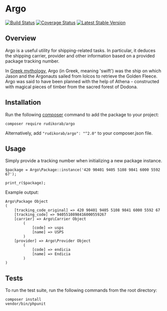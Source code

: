 # Argo
[![Build Status](https://travis-ci.org/dsposito/argo.svg?branch=master)](https://travis-ci.org/dsposito/argo)
[![Coverage Status](https://coveralls.io/repos/github/dsposito/argo/badge.svg?branch=master)](https://coveralls.io/github/dsposito/argo?branch=master)
[![Latest Stable Version](https://poser.pugx.org/dsposito/argo/v/stable.png)](https://packagist.org/packages/dsposito/argo)

## Overview
Argo is a useful utility for shipping-related tasks. In particular, it deduces the shipping carrier, provider and other information based on a provided package tracking number.

In [Greek mythology](http://en.wikipedia.org/wiki/Argo), Argo (in Greek, meaning 'swift') was the ship on which Jason and the Argonauts sailed from Iolcos to retrieve the Golden Fleece. Argo was said to have been planned with the help of Athena - constructed with magical pieces of timber from the sacred forest of Dodona.

## Installation
Run the following [composer](https://getcomposer.org/doc/00-intro.md#installation-linux-unix-osx) command to add the package to your project:

```
composer require rudikorab/argo
```

Alternatively, add `"rudikorab/argo": "^2.0"` to your composer.json file.

## Usage
Simply provide a tracking number when initializing a new package instance.

```
$package = Argo\Package::instance('420 90401 9405 5108 9841 6000 5592 67');

print_r($package);
```

Example output:

```
Argo\Package Object
(
    [tracking_code_original] => 420 90401 9405 5108 9841 6000 5592 67
    [tracking_code] => 9405510898416000559267
    [carrier] => Argo\Carrier Object
        (
            [code] => usps
            [name] => USPS
        )
    [provider] => Argo\Provider Object
        (
            [code] => endicia
            [name] => Endicia
        )
)
```

## Tests
To run the test suite, run the following commands from the root directory:

```
composer install
vendor/bin/phpunit
```
